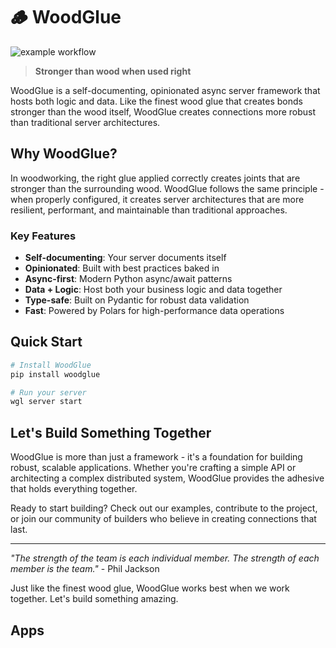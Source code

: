 # 🪵 WoodGlue

![example workflow](https://github.com/walnutgeek/woodglue/actions/workflows/ci.yml/badge.svg)

> **Stronger than wood when used right**

WoodGlue is a self-documenting, opinionated async server framework that hosts both logic and data. Like the finest wood glue that creates bonds stronger than the wood itself, WoodGlue creates connections more robust than traditional server architectures.

## Why WoodGlue?

In woodworking, the right glue applied correctly creates joints that are stronger than the surrounding wood. WoodGlue follows the same principle - when properly configured, it creates server architectures that are more resilient, performant, and maintainable than traditional approaches.

### Key Features

- **Self-documenting**: Your server documents itself
- **Opinionated**: Built with best practices baked in
- **Async-first**: Modern Python async/await patterns
- **Data + Logic**: Host both your business logic and data together
- **Type-safe**: Built on Pydantic for robust data validation
- **Fast**: Powered by Polars for high-performance data operations

## Quick Start

```bash
# Install WoodGlue
pip install woodglue

# Run your server
wgl server start 
```

## Let's Build Something Together

WoodGlue is more than just a framework - it's a foundation for building robust, scalable applications. Whether you're crafting a simple API or architecting a complex distributed system, WoodGlue provides the adhesive that holds everything together.

Ready to start building? Check out our examples, contribute to the project, or join our community of builders who believe in creating connections that last.

---

*"The strength of the team is each individual member. The strength of each member is the team."* - Phil Jackson

Just like the finest wood glue, WoodGlue works best when we work together. Let's build something amazing.

## Apps



